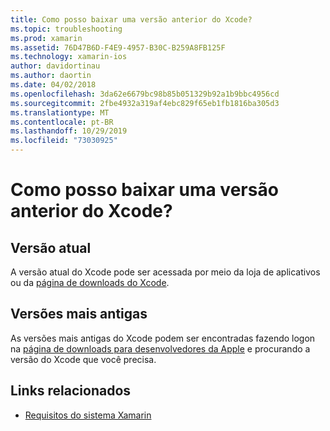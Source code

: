 ```yaml
---
title: Como posso baixar uma versão anterior do Xcode?
ms.topic: troubleshooting
ms.prod: xamarin
ms.assetid: 76D47B6D-F4E9-4957-B30C-B259A8FB125F
ms.technology: xamarin-ios
author: davidortinau
ms.author: daortin
ms.date: 04/02/2018
ms.openlocfilehash: 3da62e6679bc98b85b051329b92a1b9bbc4956cd
ms.sourcegitcommit: 2fbe4932a319af4ebc829f65eb1fb1816ba305d3
ms.translationtype: MT
ms.contentlocale: pt-BR
ms.lasthandoff: 10/29/2019
ms.locfileid: "73030925"
---
```

# <a name="how-can-i-download-a-previous-version-of-xcode"></a>Como posso baixar uma versão anterior do Xcode?

## <a name="current-version"></a>Versão atual

A versão atual do Xcode pode ser acessada por meio da loja de aplicativos ou da [página de downloads do Xcode](https://developer.apple.com/xcode/downloads/).

## <a name="older-versions"></a>Versões mais antigas

As versões mais antigas do Xcode podem ser encontradas fazendo logon na [página de downloads para desenvolvedores da Apple](https://developer.apple.com/downloads/more/) e procurando a versão do Xcode que você precisa.

## <a name="related-links"></a>Links relacionados

- [Requisitos do sistema Xamarin](~/cross-platform/get-started/requirements.md)
